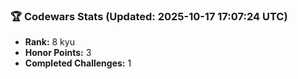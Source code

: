 ### 🏆 Codewars Stats (Updated: 2025-10-17 17:07:24 UTC)

- **Rank:** 8 kyu
- **Honor Points:** 3
- **Completed Challenges:** 1
